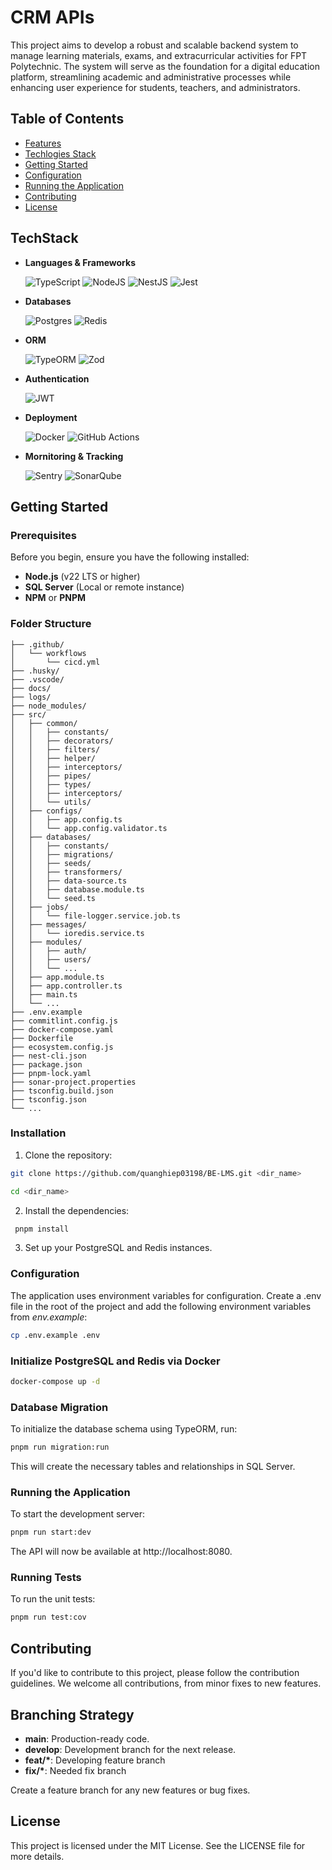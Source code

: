 # CRM APIs

This project aims to develop a robust and scalable backend system to manage learning materials, exams, and extracurricular activities for FPT Polytechnic. The system will serve as the foundation for a digital education platform, streamlining academic and administrative processes while enhancing user experience for students, teachers, and administrators.

## Table of Contents

- [Features](#features)
- [Techlogies Stack](#techstack)
- [Getting Started](#getting-started)
- [Configuration](#configuration)
- [Running the Application](#running-the-application)
- [Contributing](#contributing)
- [License](#license)

## TechStack

- **Languages & Frameworks**

   ![TypeScript](https://img.shields.io/badge/typescript-%23007ACC.svg?style=for-the-badge&logo=typescript&logoColor=white)
   ![NodeJS](https://img.shields.io/badge/node.js-6DA55F?style=for-the-badge&logo=node.js&logoColor=white)
   ![NestJS](https://img.shields.io/badge/nestjs-%23E0234E.svg?style=for-the-badge&logo=nestjs&logoColor=white)
   ![Jest](https://img.shields.io/badge/-jest-%23C21325?style=for-the-badge&logo=jest&logoColor=white)

- **Databases**

   ![Postgres](https://img.shields.io/badge/postgres-%23316192.svg?style=for-the-badge&logo=postgresql&logoColor=white)
   ![Redis](https://img.shields.io/badge/redis-%23DD0031.svg?style=for-the-badge&logo=redis&logoColor=white)

- **ORM**

   ![TypeORM](https://img.shields.io/badge/TypeORM-FE0803.svg?style=for-the-badge&logo=typeorm&logoColor=white)
   ![Zod](https://img.shields.io/badge/zod-%233068b7.svg?style=for-the-badge&logo=zod&logoColor=white)

- **Authentication**

   ![JWT](https://img.shields.io/badge/JWT-black?style=for-the-badge&logo=JSON%20web%20tokens)

- **Deployment**

   ![Docker](https://img.shields.io/badge/docker-%230db7ed.svg?style=for-the-badge&logo=docker&logoColor=white)
   ![GitHub Actions](https://img.shields.io/badge/github%20actions-%232671E5.svg?style=for-the-badge&logo=githubactions&logoColor=white)

- **Mornitoring & Tracking**

   ![Sentry](https://img.shields.io/badge/sentry-%23362D59.svg?style=for-the-badge&logo=sentry&logoColor=white)
   ![SonarQube](https://img.shields.io/badge/SonarQube-black?style=for-the-badge&logo=sonarqube&logoColor=4E9BCD)

## Getting Started

### Prerequisites

Before you begin, ensure you have the following installed:

- **Node.js** (v22 LTS or higher)
- **SQL Server** (Local or remote instance)
- **NPM** or **PNPM**

### Folder Structure

```
├── .github/
│   └── workflows
│       └── cicd.yml
├── .husky/
├── .vscode/
├── docs/
├── logs/
├── node_modules/
├── src/
│   ├── common/
│   │   ├── constants/
│   │   ├── decorators/
│   │   ├── filters/
│   │   ├── helper/
│   │   ├── interceptors/
│   │   ├── pipes/
│   │   ├── types/
│   │   ├── interceptors/
│   │   └── utils/
│   ├── configs/
│   │   ├── app.config.ts
│   │   └── app.config.validator.ts
│   ├── databases/
│   │   ├── constants/
│   │   ├── migrations/
│   │   ├── seeds/
│   │   ├── transformers/
│   │   ├── data-source.ts
│   │   ├── database.module.ts
│   │   └── seed.ts
│   ├── jobs/
│   │   └── file-logger.service.job.ts
│   ├── messages/
│   │   └── ioredis.service.ts
│   ├── modules/
│   │   ├── auth/
│   │   ├── users/
│   │   └── ...
│   ├── app.module.ts
│   ├── app.controller.ts
│   ├── main.ts
│   └── ...
├── .env.example
├── commitlint.config.js
├── docker-compose.yaml
├── Dockerfile
├── ecosystem.config.js
├── nest-cli.json
├── package.json
├── pnpm-lock.yaml
├── sonar-project.properties
├── tsconfig.build.json
├── tsconfig.json
└── ...
```

### Installation

1. Clone the repository:

```bash
git clone https://github.com/quanghiep03198/BE-LMS.git <dir_name>

cd <dir_name>
```

2. Install the dependencies:

```bash
 pnpm install
```

3. Set up your PostgreSQL and Redis instances.

### Configuration

The application uses environment variables for configuration. Create a .env file in the root of the project and add the following environment variables from _env.example_:

```bash
cp .env.example .env
```

### Initialize PostgreSQL and Redis via Docker

```bash
docker-compose up -d
```

### Database Migration

To initialize the database schema using TypeORM, run:

```bash
pnpm run migration:run
```

This will create the necessary tables and relationships in SQL Server.

### Running the Application

To start the development server:

```bash
pnpm run start:dev
```

The API will now be available at http://localhost:8080.

### Running Tests

To run the unit tests:

```bash
pnpm run test:cov
```

## Contributing

If you'd like to contribute to this project, please follow the contribution guidelines. We welcome all contributions, from minor fixes to new features.

## Branching Strategy

- **main**: Production-ready code.
- **develop**: Development branch for the next release.
- **feat/\***: Developing feature branch
- **fix/\***: Needed fix branch

Create a feature branch for any new features or bug fixes.

## License

This project is licensed under the MIT License. See the LICENSE file for more details.
